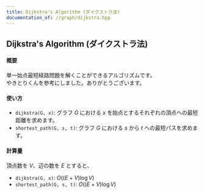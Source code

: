 ```yaml
---
title: Dijkstra's Algorithm (ダイクストラ法)
documentation_of: //graph/dijkstra.hpp
---
```

## Dijkstra's Algorithm (ダイクストラ法)

#### 概要

単一始点最短経路問題を解くことができるアルゴリズムです。  
やきとりくんを参考にしました。ありがとうございます。

#### 使い方

- `dijkstra(G, x)`: グラフ $G$ における $x$ を始点とするそれぞれの頂点への最短距離を求めます。
- `shortest_path(G, s, t)`: グラフ $G$ における $s$ から $t$ への最短パスを求めます。

#### 計算量

頂点数を $V$、辺の数を $E$ とすると、
- `dijkstra(G, x)`: $O((E + V) \log V)$
- `shortest_path(G, s, t)`: $O((E + V) \log V)$
